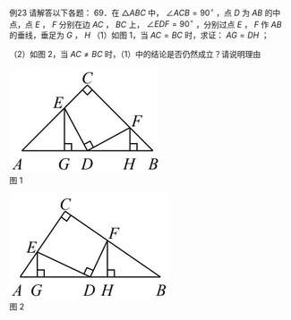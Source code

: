 例23 请解答以下各题： 69．在 $\triangle A B C$ 中， $\angle A C B = 9 0 ^ { \circ }$ ，点 $D$ 为 $A B$ 的中点，点 $E$ ， $F$ 分别在边 $A C$ ， $B C$ 上， $\angle E D F { = } 9 0 ^ { \circ }$ ，分别过点 $E$ ， $F$ 作 $A B$ 的垂线，垂足为 $G$ ， $H$
（1）如图 1，当 $A C { = } B C$ 时，求证： $A G { = } D H$ ；

（2）如图 2，当 $A C { \ne } B C$ 时，（1）中的结论是否仍然成立？请说明理由

![](<../../qs_image_DB/专题1-2_一文吃透相似三角形12个模型·共14类题型（解析版）/b0483713b98a40f4654f9339b36f1803e97c63c258ccf031b5f2a09685df31d4.jpg>)  
图 1

![](<../../qs_image_DB/专题1-2_一文吃透相似三角形12个模型·共14类题型（解析版）/0ffc8913298e31215f0696613ac6e5835f16ce1619ee90d41841c7f474b58134.jpg>)  
图 2
